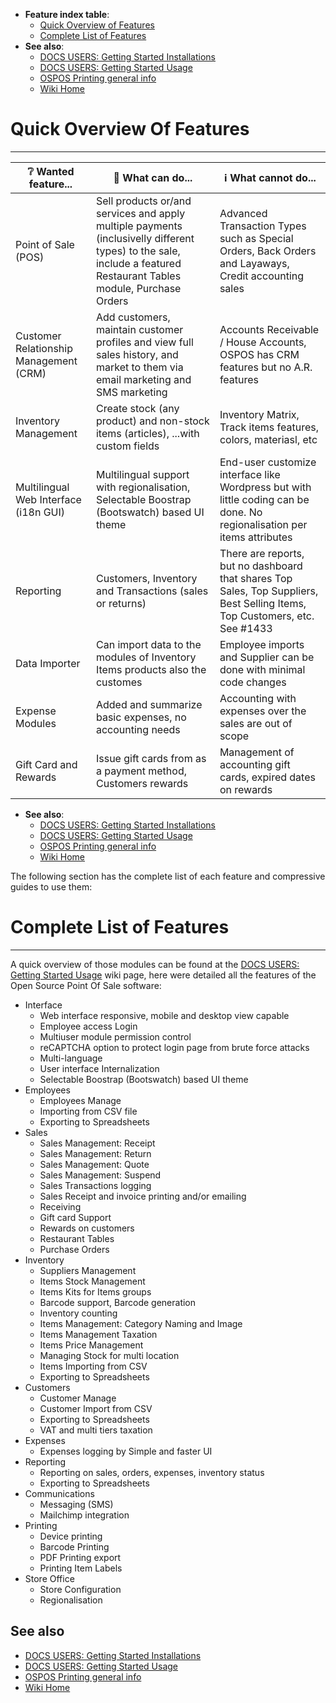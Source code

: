 * **Feature index table**:
  * [Quick Overview of Features](#quick-overview-of-features)
  * [Complete List of Features](#complete-list-of-features)
* **See also**:
  * [DOCS USERS: Getting Started Installations](DOCS-USERS-Getting-Started-installations)
  * [DOCS USERS: Getting Started Usage](DOCS-USERS-Getting-Started-usage)
  * [OSPOS Printing general info](DOCS-USERS-for-OSPOS-Printing)
  * [Wiki Home](Home)

# Quick Overview Of Features
----------------------------

| ❔ Wanted feature... | 🚀 What can do... | ℹ️ What cannot do... |
| --- | --- | --- |
| Point of Sale (POS) | Sell products or/and services  and apply multiple payments (inclusivelly different types) to the sale, include a featured Restaurant Tables module, Purchase Orders | Advanced Transaction Types such as Special Orders, Back Orders and Layaways, Credit accounting sales |
| Customer Relationship Management (CRM) | Add customers, maintain customer profiles and view full sales history, and market to them via email marketing and SMS marketing | Accounts Receivable / House Accounts, OSPOS has CRM features but no A.R. features |
| Inventory Management | Create stock (any product) and non-stock items (articles), ...with custom fields | Inventory Matrix, Track items features, colors, materiasl, etc |
| Multilingual Web Interface (i18n GUI) | Multilingual support with regionalisation, Selectable Boostrap (Bootswatch) based UI theme | End-user customize interface like Wordpress but with little coding can be done. No regionalisation per items attributes |
| Reporting | Customers, Inventory and Transactions (sales or returns) |  There are reports, but no dashboard that shares Top Sales, Top Suppliers, Best Selling Items, Top Customers, etc. See #1433 |
| Data Importer | Can import data to the modules of Inventory Items products also the customes | Employee imports and Supplier can be done with minimal code changes |
| Expense Modules | Added and summarize basic expenses, no accounting needs | Accounting with expenses over the sales are out of scope |
| Gift Card and Rewards | Issue gift cards from as a payment method, Customers rewards | Management of accounting gift cards, expired dates on rewards |

* **See also**:
  * [DOCS USERS: Getting Started Installations](DOCS-USERS-Getting-Started-installations)
  * [DOCS USERS: Getting Started Usage](DOCS-USERS-Getting-Started-usage)
  * [OSPOS Printing general info](DOCS-USERS-for-OSPOS-Printing)
  * [Wiki Home](Home)

The following section has the complete list of each feature and compressive guides to use them:

# Complete List of Features
---------------------------

A quick overview of those modules can be found at the [DOCS USERS: Getting Started Usage](DOCS-USERS-Getting-Started-usage) wiki page, here were detailed all the features of the Open Source Point Of Sale software:

* Interface
   * Web interface responsive, mobile and desktop view capable
   * Employee access Login 
   * Multiuser module permission control
   * reCAPTCHA option to protect login page from brute force attacks
   * Multi-language
   * User interface Internalization
   * Selectable Boostrap (Bootswatch) based UI theme
* Employees
   * Employees Manage
   * Importing from CSV file
   * Exporting to Spreadsheets
* Sales
   * Sales Management: Receipt
   * Sales Management: Return
   * Sales Management: Quote
   * Sales Management: Suspend
   * Sales Transactions logging
   * Sales Receipt and invoice printing and/or emailing
   * Receiving
   * Gift card Support
   * Rewards on customers
   * Restaurant Tables
   * Purchase Orders
* Inventory
   * Suppliers Management
   * Items Stock Management
   * Items Kits for Items groups
   * Barcode support, Barcode generation
   * Inventory counting
   * Items Management: Category Naming and Image
   * Items Management Taxation
   * Items Price Management
   * Managing Stock for multi location
   * Items Importing from CSV
   * Exporting to Spreadsheets
* Customers
   * Customer Manage
   * Customer Import from CSV
   * Exporting to Spreadsheets
   * VAT and multi tiers taxation
* Expenses
   * Expenses logging by Simple and faster UI
* Reporting
   * Reporting on sales, orders, expenses, inventory status
   * Exporting to Spreadsheets
* Communications
   * Messaging (SMS)
   * Mailchimp integration
* Printing
   * Device printing
   * Barcode Printing
   * PDF Printing export
   * Printing Item Labels
* Store Office
   * Store Configuration
   * Regionalisation

## See also

  * [DOCS USERS: Getting Started Installations](DOCS-USERS-Getting-Started-installations)
  * [DOCS USERS: Getting Started Usage](DOCS-USERS-Getting-Started-usage)
  * [OSPOS Printing general info](DOCS-USERS-for-OSPOS-Printing)
  * [Wiki Home](Home)